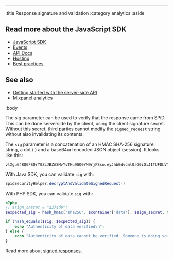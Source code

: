 --------------------------------------------------------------------------------
:title Response signature and validation
:category analytics
:aside

## Read more about the JavaScript SDK

- [JavaScript SDK](/sdks/javascript/)
- [Events](/sdks/js/events/)
- [API Docs](/sdks/js/api-docs/)
- [Hosting](/sdks/js/hosting/)
- [Best practices](/sdks/js/best-practices/)

## See also

- [Getting started with the server-side API](/getting-started/)
- [Mixpanel analytics](/mixpanel/analytics/)

:body

The sig parameter can be used to verify that the response came from SPiD. This
can be done serverside by the client, using the client signature secret. Without
this secret, third parties cannot modify the `signed_request` string without
also invalidating its contents.

The `sig` parameter is a concatenation of an HMAC SHA-256 signature string, a dot
(.) and a base64url encoded JSON object (session). It looks like this:

```text
vlXgu64BQGFSQrY0ZcJBZASMvYvTHu9GQ0YM9rjPSso.eyJhbGdvcml0aG0iOiJITUFDLVNIQTI1NiIsIjAiOiJwYXlsb2FkIn0
```

With Java SDK, you can validate `sig` with:

```java
SpidSecurityHelper.decryptAndValidateSignedRequest()
```

With PHP SDK, you can validate `sig` with:

```php
<?php
// $sign_secret = "a274de";
$expected_sig = hash_hmac('sha256', $container['data'], $sign_secret, true);

if (hash_equals($sig, $expected_sig)) {
    echo "Authenticity of data verified\n";
} else {
    echo "Authenticity of data cannot be verified. Someone is doing something naughty!\n";
}
```

Read more about [signed responses](/endpoints/#signed-responses).

